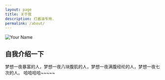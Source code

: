 ```yaml
---
layout: page
title: 关于我
description: 打酱油专用.
permalink: /about/
---
```


<img itemprop="image" class="img-rounded" src="http://res.cloudinary.com/dm7h7e8xj/image/upload/c_fill,h_200,w_200/v1504971955/neo_ruqszk.jpg" alt="Your Name">

## 自我介绍一下

梦想一夜暴富的人，梦想一夜八块腹肌的人，梦想一夜满腹经纶的人，梦想一夜七次的人。
哈哈哈哈~~~~~